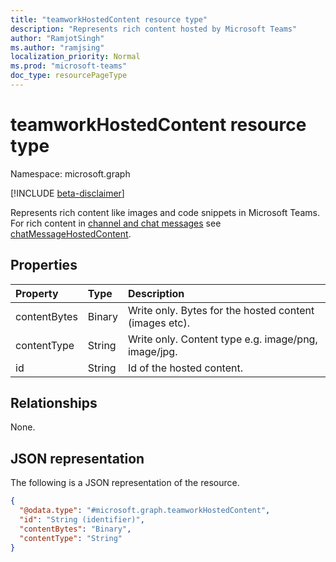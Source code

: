 ```yaml
---
title: "teamworkHostedContent resource type"
description: "Represents rich content hosted by Microsoft Teams"
author: "RamjotSingh"
ms.author: "ramjsing"
localization_priority: Normal
ms.prod: "microsoft-teams"
doc_type: resourcePageType
---
```


# teamworkHostedContent resource type

Namespace: microsoft.graph

[!INCLUDE [beta-disclaimer](../../includes/beta-disclaimer.md)]

Represents rich content like images and code snippets in Microsoft Teams. For rich content in [channel and chat messages](chatMessage.md) see [chatMessageHostedContent](chatMessageHostedContent.md).

## Properties
|Property|Type|Description|
|:---|:---|:---|
|contentBytes|Binary|Write only. Bytes for the hosted content (images etc).|
|contentType|String|Write only. Content type e.g. image/png, image/jpg.|
|id|String|Id of the hosted content.|

## Relationships
None.

## JSON representation
The following is a JSON representation of the resource.
<!-- {
  "blockType": "resource",
  "keyProperty": "id",
  "@odata.type": "microsoft.graph.teamworkHostedContent",
  "openType": false
}
-->
``` json
{
  "@odata.type": "#microsoft.graph.teamworkHostedContent",
  "id": "String (identifier)",
  "contentBytes": "Binary",
  "contentType": "String"
}
```

